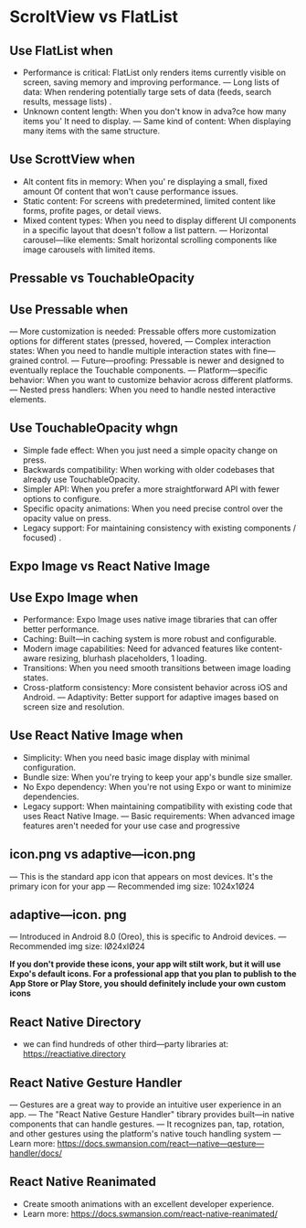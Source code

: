 # ScroltView vs FlatList

## Use FlatList when

- Performance is critical: FlatList only renders items currently visible on screen, saving memory
and improving performance.
— Long lists of data: When rendering potentially targe sets of data (feeds, search results, message
lists) .
- Unknown content length: When you don't know in adva?ce how many items you' It need to display.
— Same kind of content: When displaying many items with the same structure.

## Use ScrottView when

- Alt content fits in memory: When you' re displaying a small, fixed amount Of content that won't cause performance issues.
- Static content: For screens with predetermined, limited content like forms, profite pages, or detail views.
- Mixed content types: When you need to display different UI components in a specific layout that doesn't follow a list pattern.
— Horizontal carousel—like elements: Smalt horizontal scrolling components like image carousels with limited items.

## Pressable vs TouchableOpacity

## Use Pressable when

— More customization is needed: Pressable offers more customization options for different states (pressed, hovered,
— Complex interaction states: When you need to handle multiple interaction states with fine—grained control.
— Future—proofing: Pressable is newer and designed to eventually replace the Touchable components.
— Platform—specific behavior: When you want to customize behavior across different platforms.
— Nested press handlers: When you need to handle nested interactive elements.

## Use TouchableOpacity whgn

- Simple fade effect: When you just need a simple opacity change on press.
- Backwards compatibility: When working with older codebases that already use TouchableOpacity.
- Simpler API: When you prefer a more straightforward API with fewer options to configure.
- Specific opacity animations: When you need precise control over the opacity value on press.
- Legacy support: For maintaining consistency with existing components / focused) .

## Expo Image vs React Native Image

## Use Expo Image when

- Performance: Expo Image uses native image tibraries that can offer better performance.
- Caching: Built—in caching system is more robust and configurable.
- Modern image capabilities: Need for advanced features like content-aware resizing, blurhash placeholders,
1
loading.
- Transitions: When you need smooth transitions between image loading states.
- Cross-platform consistency: More consistent behavior across iOS and Android.
— Adaptivity: Better support for adaptive images based on screen size and resolution.

## Use React Native Image when

- Simplicity: When you need basic image display with minimal configuration.
- Bundle size: When you're trying to keep your app's bundle size smaller.
- No Expo dependency: When you're not using Expo or want to minimize dependencies.
- Legacy support: When maintaining compatibility with existing code that uses React Native Image.
— Basic requirements: When advanced image features aren't needed for your use case and progressive

## icon.png vs adaptive—icon.png

— This is the standard app icon that appears on most devices. It's the primary icon for your app
— Recommended img size: 1024x1Ø24

## adaptive—icon. png

— Introduced in Android 8.0 (Oreo), this is specific to Android devices.
— Recommended img size: lØ24xIØ24

**If you don't provide these icons, your app wilt stilt work, but it will use Expo's default
icons. For a professional app that you plan to publish to the App Store or Play Store, you should
definitely include your own custom icons**

## React Native Directory

- we can find hundreds of other third—party libraries at: <https://reactiative.directory>

## React Native Gesture Handler

— Gestures are a great way to provide an intuitive user experience in an app.
— The "React Native Gesture Handler" tibrary provides built—in native components that can handle
gestures.
— It recognizes pan, tap, rotation, and other gestures using the platform's native touch handling
system
— Learn more: <https://docs.swmansion.com/react—native—qesture—handler/docs/>

## React Native Reanimated

- Create smooth animations with an excellent developer experience.
- Learn more: <https://docs.swmansion.com/react-native-reanimated/>
